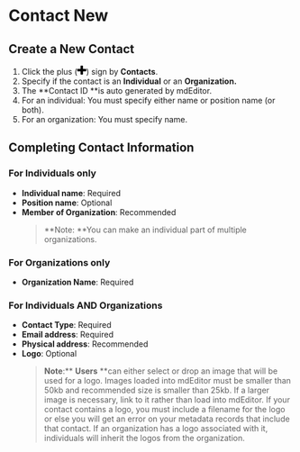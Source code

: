 # Contact New

## Create a New Contact

1. Click the plus \(![](/assets/symbol_plus_16.png)\) sign by **Contacts**.
2. Specify if the contact is an **Individual** or an **Organization.**
3. The **Contact ID **is auto generated by mdEditor.
4. For an individual: You must specify either name or position name \(or both\).
5. For an organization: You must specify name.

## Completing Contact Information

### For Individuals only

* **Individual name**: Required
* **Position name**: Optional
* **Member of Organization**: Recommended
  > **Note: **You can make an individual part of multiple organizations.

### For Organizations only

* **Organization Name**: Required

### For Individuals AND Organizations

* **Contact Type**: Required
* **Email address**: Required
* **Physical address**: Recommended    
* **Logo**: Optional
  > **Note**:** **Users** **can either select or drop an image that will be used for a logo. Images loaded into mdEditor must be smaller than 50kb and recommended size is smaller than 25kb. If a larger image is necessary, link to it rather than load into mdEditor. If your contact contains a logo, you must include a filename for the logo or else you will get an error on your metadata records that include that contact. If an organization has a logo associated with it, individuals will inherit the logos from the organization.



